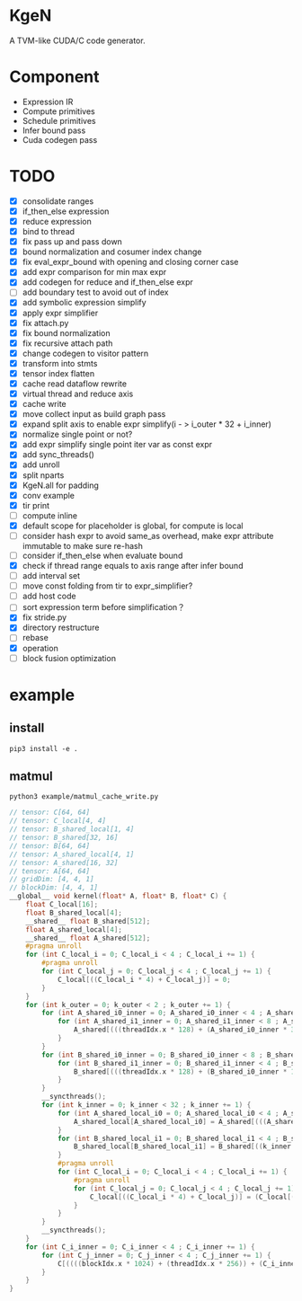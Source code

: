 # KgeN
A TVM-like CUDA/C code generator.

# Component
* Expression IR
* Compute primitives
* Schedule primitives
* Infer bound pass
* Cuda codegen pass

# TODO
- [x] consolidate ranges
- [x] if_then_else expression
- [x] reduce expression
- [x] bind to thread
- [x] fix pass up and pass down
- [x] bound normalization and cosumer index change
- [x] fix eval_expr_bound with opening and closing corner case
- [x] add expr comparison for min max expr
- [x] add codegen for reduce and if_then_else expr
- [ ] add boundary test to avoid out of index
- [x] add symbolic expression simplify
- [x] apply expr simplifier
- [x] fix attach.py
- [x] fix bound normalization
- [x] fix recursive attach path
- [x] change codegen to visitor pattern
- [x] transform into stmts
- [x] tensor index flatten 
- [x] cache read dataflow rewrite
- [x] virtual thread and reduce axis
- [x] cache write
- [x] move collect input as build graph pass
- [x] expand split axis to enable expr simplify(i - > i_outer * 32 + i_inner)
- [x] normalize single point or not?
- [x] add expr simplify single point iter var as const expr
- [x] add sync_threads()
- [x] add unroll
- [x] split nparts
- [x] KgeN.all for padding
- [x] conv example
- [x] tir print
- [ ] compute inline
- [x] default scope for placeholder is global, for compute is local
- [ ] consider hash expr to avoid same_as overhead, make expr attribute immutable to make sure re-hash
- [ ] consider if_then_else when evaluate bound
- [x] check if thread range equals to axis range after infer bound
- [ ] add interval set
- [ ] move const folding from tir to expr_simplifier?
- [ ] add host code
- [ ] sort expression term before simplification？
- [x] fix stride.py
- [x] directory restructure
- [ ] rebase
- [x] operation
- [ ] block fusion optimization

# example
## install
```
pip3 install -e .
```

## matmul
```
python3 example/matmul_cache_write.py
```

```c
// tensor: C[64, 64]
// tensor: C_local[4, 4]
// tensor: B_shared_local[1, 4]
// tensor: B_shared[32, 16]
// tensor: B[64, 64]
// tensor: A_shared_local[4, 1]
// tensor: A_shared[16, 32]
// tensor: A[64, 64]
// gridDim: [4, 4, 1]
// blockDim: [4, 4, 1]
__global__ void kernel(float* A, float* B, float* C) {
    float C_local[16];
    float B_shared_local[4];
    __shared__ float B_shared[512];
    float A_shared_local[4];
    __shared__ float A_shared[512];
    #pragma unroll
    for (int C_local_i = 0; C_local_i < 4 ; C_local_i += 1) {
        #pragma unroll
        for (int C_local_j = 0; C_local_j < 4 ; C_local_j += 1) {
            C_local[((C_local_i * 4) + C_local_j)] = 0;
        }
    }
    for (int k_outer = 0; k_outer < 2 ; k_outer += 1) {
        for (int A_shared_i0_inner = 0; A_shared_i0_inner < 4 ; A_shared_i0_inner += 1) {
            for (int A_shared_i1_inner = 0; A_shared_i1_inner < 8 ; A_shared_i1_inner += 1) {
                A_shared[(((threadIdx.x * 128) + (A_shared_i0_inner * 32)) + ((threadIdx.y * 8) + A_shared_i1_inner))] = A[((((threadIdx.x * 256) + (A_shared_i0_inner * 64)) + (blockIdx.x * 1024)) + (((threadIdx.y * 8) + A_shared_i1_inner) + (k_outer * 32)))];
            }
        }
        for (int B_shared_i0_inner = 0; B_shared_i0_inner < 8 ; B_shared_i0_inner += 1) {
            for (int B_shared_i1_inner = 0; B_shared_i1_inner < 4 ; B_shared_i1_inner += 1) {
                B_shared[(((threadIdx.x * 128) + (B_shared_i0_inner * 16)) + ((threadIdx.y * 4) + B_shared_i1_inner))] = B[((((threadIdx.x * 512) + (B_shared_i0_inner * 64)) + (k_outer * 2048)) + (((threadIdx.y * 4) + B_shared_i1_inner) + (blockIdx.y * 16)))];
            }
        }
        __syncthreads();
        for (int k_inner = 0; k_inner < 32 ; k_inner += 1) {
            for (int A_shared_local_i0 = 0; A_shared_local_i0 < 4 ; A_shared_local_i0 += 1) {
                A_shared_local[A_shared_local_i0] = A_shared[(((A_shared_local_i0 * 32) + (threadIdx.x * 128)) + k_inner)];
            }
            for (int B_shared_local_i1 = 0; B_shared_local_i1 < 4 ; B_shared_local_i1 += 1) {
                B_shared_local[B_shared_local_i1] = B_shared[((k_inner * 16) + (B_shared_local_i1 + (threadIdx.y * 4)))];
            }
            #pragma unroll
            for (int C_local_i = 0; C_local_i < 4 ; C_local_i += 1) {
                #pragma unroll
                for (int C_local_j = 0; C_local_j < 4 ; C_local_j += 1) {
                    C_local[((C_local_i * 4) + C_local_j)] = (C_local[((C_local_i * 4) + C_local_j)] + (A_shared_local[C_local_i] * B_shared_local[C_local_j]));
                }
            }
        }
        __syncthreads();
    }
    for (int C_i_inner = 0; C_i_inner < 4 ; C_i_inner += 1) {
        for (int C_j_inner = 0; C_j_inner < 4 ; C_j_inner += 1) {
            C[((((blockIdx.x * 1024) + (threadIdx.x * 256)) + (C_i_inner * 64)) + (((blockIdx.y * 16) + (threadIdx.y * 4)) + C_j_inner))] = C_local[((C_i_inner * 4) + C_j_inner)];
        }
    }
}
```